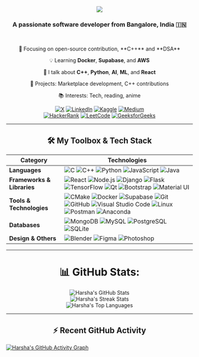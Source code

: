 <h1 align="center">
    <img src="https://readme-typing-svg.herokuapp.com/?font=Righteous&size=35&center=true&vCenter=true&width=500&height=70&duration=3000&lines=Hi!+👋;+I'm+Harshavardhan!;" />
</h1>

<h3 align="center"> A passionate software developer from Bangalore, India 🇮🇳 </h3>

<br/>

<div align="center">
<p> 🌟 Focusing on open-source contribution, **C++** and **DSA** </p>

💡 Learning **Docker**, **Supabase**, and **AWS**

💬 I talk about **C++**, **Python**, **AI**, **ML**, and **React**

🚀 Projects: Marketplace development, C++ contributions

📚 Interests: Tech, reading, anime
<p align="center">
  
  <a align="center" href="https://linkedin.com/in/hvardhan1024" target="_blank"><img src="https://img.shields.io/badge/X-black.svg?logo=X&logoColor=white" alt="X" /></a>
<a href="https://linkedin.com/in/hvardhan1024" target="_blank"><img src="https://img.shields.io/badge/LinkedIn-0077B5?style=for-the-badge&logo=linkedin&logoColor=white" alt="LinkedIn" /></a>
<a href="https://kaggle.com/hvardhan1024" target="_blank"><img src="https://img.shields.io/badge/Kaggle-20BEFF?style=for-the-badge&logo=kaggle&logoColor=white" alt="Kaggle" /></a>
<a href="https://medium.com/hvardhan1024" target="_blank"><img src="https://img.shields.io/badge/Medium-000000?style=for-the-badge&logo=medium&logoColor=white" alt="Medium" /></a>
<br/>
<a href="https://www.hackerrank.com/hvardhan1024" target="_blank"><img src="https://img.shields.io/badge/HackerRank-2EC866?style=for-the-badge&logo=hackerrank&logoColor=white" alt="HackerRank" /></a>
<a href="https://www.leetcode.com/hvardhan1024" target="_blank"><img src="https://img.shields.io/badge/LeetCode-FEFEFE?style=for-the-badge&logo=leetcode&logoColor=black" alt="LeetCode" /></a>
<a href="https://auth.geeksforgeeks.org/user/hvardhan1024" target="_blank"><img src="https://img.shields.io/badge/GeeksforGeeks-5A9F2F?style=for-the-badge&logo=geeksforgeeks&logoColor=white" alt="GeeksforGeeks" /></a>
</p>
</div>

<div align="center">
<hr/>
<h2 align="center">🛠️ My Toolbox & Tech Stack</h2>

| **Category**              | **Technologies**                                                                                                                                                       |
|---------------------------|---------------------------------------------------------------------------------------------------------------------------------------------------------------------------|
| **Languages**             | ![C](https://skillicons.dev/icons?i=c) ![C++](https://skillicons.dev/icons?i=cpp) ![Python](https://skillicons.dev/icons?i=python) ![JavaScript](https://skillicons.dev/icons?i=js) ![Java](https://skillicons.dev/icons?i=java) |
| **Frameworks & Libraries**| ![React](https://skillicons.dev/icons?i=react) ![Node.js](https://skillicons.dev/icons?i=nodejs) ![Django](https://skillicons.dev/icons?i=django) ![Flask](https://skillicons.dev/icons?i=flask) ![TensorFlow](https://skillicons.dev/icons?i=tensorflow) ![Qt](https://skillicons.dev/icons?i=qt) ![Bootstrap](https://skillicons.dev/icons?i=bootstrap) ![Material UI](https://skillicons.dev/icons?i=materialui) |
| **Tools & Technologies**  | ![CMake](https://skillicons.dev/icons?i=cmake) ![Docker](https://skillicons.dev/icons?i=docker) ![Supabase](https://skillicons.dev/icons?i=supabase) ![Git](https://skillicons.dev/icons?i=git) ![GitHub](https://skillicons.dev/icons?i=github) ![Visual Studio Code](https://skillicons.dev/icons?i=vscode) ![Linux](https://skillicons.dev/icons?i=linux) ![Postman](https://skillicons.dev/icons?i=postman) ![Anaconda](https://skillicons.dev/icons?i=anaconda) |
| **Databases**             | ![MongoDB](https://skillicons.dev/icons?i=mongodb) ![MySQL](https://skillicons.dev/icons?i=mysql) ![PostgreSQL](https://skillicons.dev/icons?i=postgres) ![SQLite](https://skillicons.dev/icons?i=sqlite) |
| **Design & Others**       | ![Blender](https://skillicons.dev/icons?i=blender) ![Figma](https://skillicons.dev/icons?i=figma) ![Photoshop](https://skillicons.dev/icons?i=photoshop) |

</div>
<hr/>

<h1 align="center">📊 GitHub Stats:</h1>

<p align="center">
  <img src="https://github-readme-stats.vercel.app/api?username=hvardhan1024&theme=github_dark&hide_border=false&include_all_commits=false&count_private=false" alt="Harsha's GitHub Stats" />
  <br />
  <img src="https://github-readme-streak-stats.herokuapp.com/?user=hvardhan1024&theme=github_dark&hide_border=false" alt="Harsha's Streak Stats" />
  <br />
  <img src="https://github-readme-stats.vercel.app/api/top-langs/?username=hvardhan1024&theme=github_dark&hide_border=false&include_all_commits=false&count_private=false&layout=compact" alt="Harsha's Top Languages" />
</p>




<hr/>
<h2 align="center">⚡ Recent GitHub Activity</h2>
<a href="google.com>
<p align="center">
  <img src="https://github-readme-activity-graph.vercel.app/graph?username=hvardhan1024&bg_color=0d1117&color=ffffff&line=00ff00&point=ffffff&hide_border=true" alt="Harsha's GitHub Activity Graph" />
</p>
</a>
